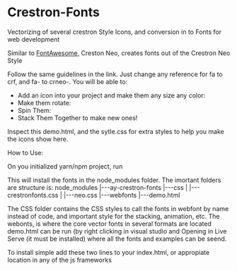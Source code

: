 # Crestron-Fonts
Vectorizing of several crestron Style Icons, and conversion in to Fonts for web development
    <div>
        <p>Similar to <a href="https://www.w3schools.com/icons/fontawesome_icons_intro.asp">FontAwesome,</a> Creston Neo, creates fonts out of the Crestron Neo Style</p>
        Follow the same guidelines in the link.  Just change any reference for fa to crf, and fa- to crneo-. You will be able to:  <br>
        <ul>
            <li>
                Add an icon into your project and make them any size any color:
            </li>
            <li>
                Make them rotate:
            </li>
            <li>Spin Them:</i></li>
            <li>
                Stack Them Together to make new ones!
            </li>
        </ul>
        Inspect this demo.html, and the sytle.css for extra styles to help you make the icons show here.
    </div>
    
How to Use:

On you initialized yarn/npm project, run
    
    
This will install the fonts in the node_modules folder. The imortant folders are structure is:
node_modules
|---ay-crestron-fonts
    |---css
    |   |---crestronfonts.css
    |   |---neo.css
    |---webfonts
    |---demo.html

The CSS folder contains the CSS styles to call the fonts in webfont by name instead of code, and important style for the stacking, animation, etc.
The webonts, is where the core vector fonts in several formats are located
demo.html can be run (by right clicking in visual studio and Opening in Live Serve (it must be installed) where all the fonts and examples can be seend.

To install simple add these two lines to your index.html, or appropiate location in any of the js frameworks
    <link rel="stylesheet" href="./node_modules/ay-crestron-fonts/css/crestronfonts.css">
    <link rel="stylesheet" href="./node_modules/ay-crestron-fonts/css/neo.css">
